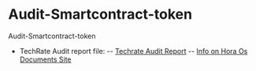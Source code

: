 # Audit-Smartcontract-token
Audit-Smartcontract-token

+ TechRate Audit report file:
-- [Techrate Audit Report](https://github.com/HoraOS/Audit-Smartcontract-token/raw/main/Hora%20Os%20Full%20Smart%20Contract%20Security%20Audit.pdf)
-- [Info on Hora Os Documents Site](https://docs.horaos.com/audits/techrate)
